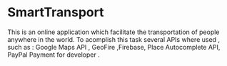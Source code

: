 # SmartTransport
This is an online application which facilitate the transportation of people anywhere in the world. 
To acomplish this task several APIs where used , such as : Google Maps API , GeoFire ,Firebase, Place Autocomplete API, PayPal Payment for developer .
